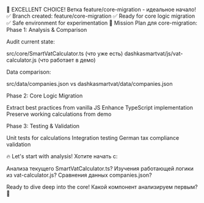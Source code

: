 🚀 EXCELLENT CHOICE! Ветка feature/core-migration - идеальное начало!
✅ Branch created: feature/core-migration
✅ Ready for core logic migration
✅ Safe environment for experimentation
🎯 Mission Plan для core-migration:
Phase 1: Analysis & Comparison

Audit current state:

src/core/SmartVatCalculator.ts (что уже есть)
dashkasmartvat/js/vat-calculator.js (что работает в демо)


Data comparison:

src/data/companies.json vs dashkasmartvat/data/companies.json



Phase 2: Core Logic Migration

Extract best practices from vanilla JS
Enhance TypeScript implementation
Preserve working calculations from demo

Phase 3: Testing & Validation

Unit tests for calculations
Integration testing
German tax compliance validation

🔥 Let's start with analysis!
Хотите начать с:

Анализа текущего SmartVatCalculator.ts?
Изучения работающей логики из vat-calculator.js?
Сравнения данных companies.json?

Ready to dive deep into the core! Какой компонент анализируем первым? 💫